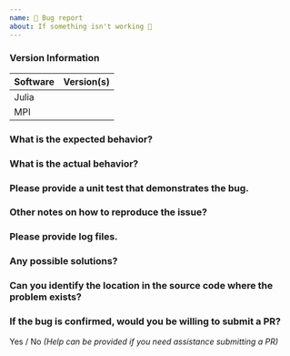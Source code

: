```yaml
---
name: 🐜 Bug report
about: If something isn't working 🔧
---
```


### Version Information
| Software                       | Version(s) |
| ------------------------| ---------- |
| Julia             |                 |
| MPI                   |                 |

### What is the expected behavior?

### What is the actual behavior?

### Please provide a unit test that demonstrates the bug.

### Other notes on how to reproduce the issue?

### Please provide log files.

### Any possible solutions?

### Can you identify the location in the source code where the problem exists?

### If the bug is confirmed, would you be willing to submit a PR?

Yes / No _(Help can be provided if you need assistance submitting a PR)_